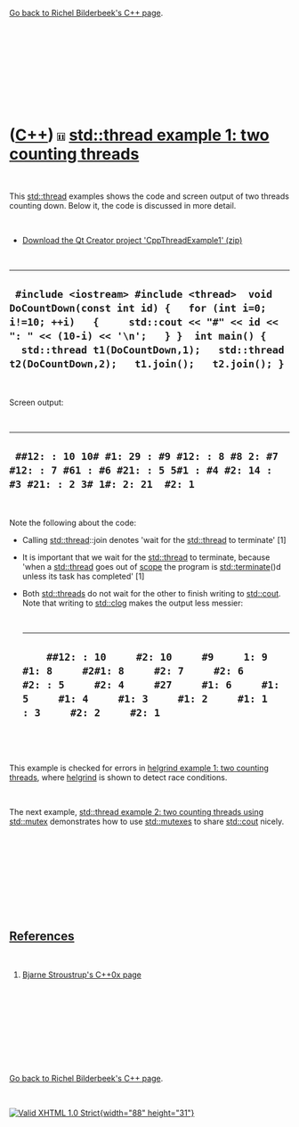 

[Go back to Richel Bilderbeek's C++ page](Cpp.htm).

 

 

 

 

 

([C++](Cpp.htm)) ![C++11](PicCpp11.png) [std::thread example 1: two counting threads](CppThreadExample1.htm)
============================================================================================================

 

This [std::thread](CppThread.htm) examples shows the code and screen
output of two threads counting down. Below it, the code is discussed in
more detail.

 

-   [Download the Qt Creator project
    'CppThreadExample1' (zip)](CppThreadExample1.zip)

 

  ------------------------------------------------------------------------------------------------------------------------------------------------------------------------------------------------------------------------------------------------------------------------------------
  ` #include <iostream> #include <thread>  void DoCountDown(const int id) {   for (int i=0; i!=10; ++i)   {     std::cout << "#" << id << ": " << (10-i) << '\n';   } }  int main() {   std::thread t1(DoCountDown,1);   std::thread t2(DoCountDown,2);   t1.join();   t2.join(); }`
  ------------------------------------------------------------------------------------------------------------------------------------------------------------------------------------------------------------------------------------------------------------------------------------

 

Screen output:

 

  ------------------------------------------------------------------------------------------------------------------------------
  ` ##12: : 10 10# #1: 29 : #9 #12: : 8 #8 2: #7 #12: : 7 #61 : #6 #21: : 5 5#1 : #4 #2: 14 : #3 #21: : 2 3# 1#: 2: 21  #2: 1`
  ------------------------------------------------------------------------------------------------------------------------------

 

Note the following about the code:

-   Calling [std::thread](CppThread.htm)::join denotes 'wait for the
    [std::thread](CppThread.htm) to terminate' \[1\]
-   It is important that we wait for the [std::thread](CppThread.htm) to
    terminate, because 'when a [std::thread](CppThread.htm) goes out of
    [scope](CppScope.htm) the program is
    [std::terminate](CppTerminate.htm)()d unless its task has completed'
    \[1\]
-   Both [std::threads](CppThread.htm) do not wait for the other to
    finish writing to [std::cout](CppCout.htm). Note that writing to
    [std::clog](CppClog.htm) makes the output less messier:

     

      -------------------------------------------------------------------------------------------------------------------------------------------------------------------------------------------------------------------
      `     ##12: : 10     #2: 10     #9     1: 9     #1: 8     #2#1: 8     #2: 7     #2: 6     #2: : 5     #2: 4     #27     #1: 6     #1: 5     #1: 4     #1: 3     #1: 2     #1: 1     : 3     #2: 2     #2: 1     `
      -------------------------------------------------------------------------------------------------------------------------------------------------------------------------------------------------------------------

     

 

This example is checked for errors in [helgrind example 1: two counting
threads](CppHelgrindExample1.htm), where [helgrind](CppHelgrind.htm) is
shown to detect race conditions.

 

The next example, [std::thread example 2: two counting threads using
std::mutex](CppThreadExample2.htm) demonstrates how to use
[std::mutexes](CppMutex.htm) to share [std::cout](CppCout.htm) nicely.

 

 

 

 

 

[References](CppReferences.htm)
-------------------------------

 

1.  [Bjarne Stroustrup's C++0x
    page](http://www2.research.att.com/~bs/C++0xFAQ.html)

 

 

 

 

 

[Go back to Richel Bilderbeek's C++ page](Cpp.htm).



 

[![Valid XHTML 1.0 Strict](valid-xhtml10.png){width="88"
height="31"}](http://validator.w3.org/check?uri=referer)

